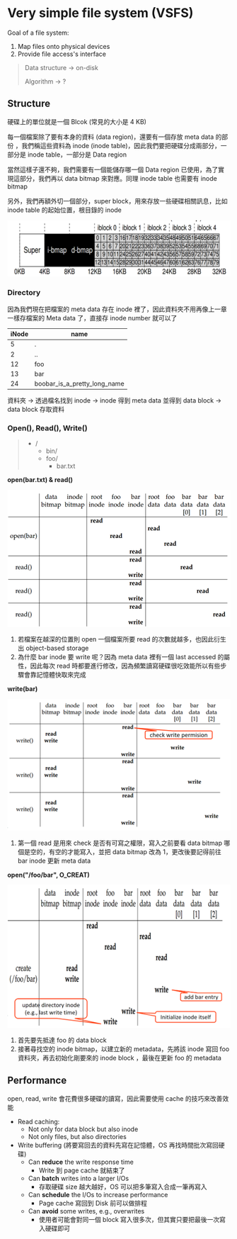 # Very simple file system (VSFS)

Goal of a file system:

1. Map files onto physical devices
2. Provide file access's interface

> Data structure → on-disk
>
> Algorithm → ?

## Structure

硬碟上的單位就是一個 Blcok (常見的大小是 4 KB)

每一個檔案除了要有本身的資料 (data region)，還要有一個存放 meta data 的部份 ，我們稱這些資料為 inode (inode table)，因此我們要把硬碟分成兩部分，一部分是 inode table，一部分是 Data region

當然這樣子還不夠，我們需要有一個能儲存哪一個 Data region 已使用，為了實現這部分，我們再以 data bitmap 來對應。同理 inode table 也需要有 inode bitmap

另外，我們再額外切一個部分，super block，用來存放一些硬碟相關訊息，比如 inode table 的起始位置，根目錄的 inode

![](./src/vsfs-structure.png)

### Directory

因為我們現在把檔案的 meta data 存在 inode 裡了，因此資料夾不用再像上一章一樣存檔案的 Meta data 了，直接存 inode number 就可以了

| iNode | name                         |
| ----- | ---------------------------- |
| 5     | .                            |
| 2     | ..                           |
| 12    | foo                          |
| 13    | bar                          |
| 24    | boobar_is_a_pretty_long_name |

資料夾 → 透過檔名找到 inode → inode 得到 meta data 並得到 data block → data block 存取資料

### Open(), Read(), Write()

> + /
>   + bin/
>   + foo/
>     + bar.txt



**open(bar.txt) & read()**

![](./src/vsfs-open-read.png)

1. 若檔案在越深的位置則 open 一個檔案所要 read 的次數就越多，也因此衍生出 object-based storage
2. 為什麼 bar inode 要 write 呢？因為 meta data 裡有一個 last accessed 的屬性，因此每次 read 時都要進行修改，因為頻繁讀寫硬碟很吃效能所以有些步驟會靠記憶體快取來完成

**write(bar)**

![](./src/vsfs-write.png)

1. 第一個 read 是用來 check 是否有可寫之權限，寫入之前要看 data bitmap 哪個是空的，有空的才能寫入，並把 data bitmap 改為 1，更改後要記得前往 bar inode 更新 meta data

**open("/foo/bar", O_CREAT)**

![](./src/vsfs-create.png)

1. 首先要先抵達 foo 的 data block
2. 接著尋找空的 inode bitmap，以建立新的 metadata，先將該 inode 寫回 foo 資料夾，再去初始化剛要來的 inode block ，最後在更新 foo 的 metadata

## Performance

open, read, write 會花費很多硬碟的讀寫，因此需要使用 cache 的技巧來改善效能

+ Read caching:
  + Not only for data block but also inode
  + Not only files, but also directories
+ Write buffering (將要寫回去的資料先寫在記憶體，OS 再找時間批次寫回硬碟)
  + Can **reduce** the write response time
    + Write 到 page cache 就結束了
  + Can **batch** writes into a larger I/Os
    + 存取硬碟 size 越大越好，OS 可以把多筆寫入合成一筆再寫入
  + Can **schedule** the I/Os to increase performance
    + Page cache 寫回到 Disk 前可以做排程
  + Can **avoid** some writes, e.g., overwrites
    + 使用者可能會對同一個 block 寫入很多次，但其實只要把最後一次寫入硬碟即可